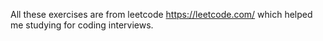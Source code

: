 All these exercises are from leetcode https://leetcode.com/ which helped me studying for coding interviews.